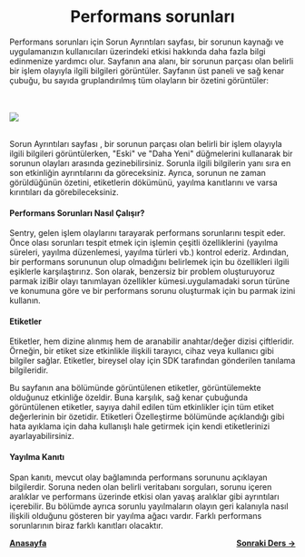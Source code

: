 <h1 align="center">Performans sorunları</h1>

<p>Performans sorunları için Sorun Ayrıntıları sayfası, bir sorunun kaynağı ve uygulamanızın kullanıcıları üzerindeki etkisi hakkında daha fazla bilgi edinmenize yardımcı olur. Sayfanın ana alanı, bir sorunun parçası olan belirli bir işlem olayıyla ilgili bilgileri görüntüler. Sayfanın üst paneli ve sağ kenar çubuğu, bu sayıda gruplandırılmış tüm olayların bir özetini görüntüler:</p>

<br>
<br>

<img src="https://docs.sentry.io/static/3e2e02eb62c2c55b25f335bc9ce0d348/97a96/performance-issue-details.png">

<br>
<br>

<p>Sorun Ayrıntıları sayfası , bir sorunun parçası olan belirli bir işlem olayıyla ilgili bilgileri görüntülerken, "Eski" ve "Daha Yeni" düğmelerini kullanarak bir sorunun olayları arasında gezinebilirsiniz. Sorunla ilgili bilgilerin yanı sıra en son etkinliğin ayrıntılarını da göreceksiniz. Ayrıca, sorunun ne zaman görüldüğünün özetini, etiketlerin dökümünü, yayılma kanıtlarını ve varsa kırıntıları da görebileceksiniz.</p>

<h4>Performans Sorunları Nasıl Çalışır?</h4>
<p>Sentry, gelen işlem olaylarını tarayarak performans sorunlarını tespit eder. Önce olası sorunları tespit etmek için işlemin çeşitli özelliklerini (yayılma süreleri, yayılma düzenlemesi, yayılma türleri vb.) kontrol ederiz. Ardından, bir performans sorununun olup olmadığını belirlemek için bu özellikleri ilgili eşiklerle karşılaştırırız. Son olarak, benzersiz bir problem oluşturuyoruz parmak iziBir olayı tanımlayan özellikler kümesi.uygulamadaki sorun türüne ve konumuna göre ve bir performans sorunu oluşturmak için bu parmak izini kullanın.</p>

<h4>Etiketler</h4>

<p>Etiketler, hem dizine alınmış hem de aranabilir anahtar/değer dizisi çiftleridir. Örneğin, bir etiket size etkinlikle ilişkili tarayıcı, cihaz veya kullanıcı gibi bilgiler sağlar. Etiketler, bireysel olay için SDK tarafından gönderilen tanılama bilgileridir.</p>

<p>Bu sayfanın ana bölümünde görüntülenen etiketler, görüntülemekte olduğunuz etkinliğe özeldir. Buna karşılık, sağ kenar çubuğunda görüntülenen etiketler, sayıya dahil edilen tüm etkinlikler için tüm etiket değerlerinin bir özetidir. Etiketleri Özelleştirme bölümünde açıklandığı gibi hata ayıklama için daha kullanışlı hale getirmek için kendi etiketlerinizi ayarlayabilirsiniz.</p>

<h4>Yayılma Kanıtı</h4>

<p>Span kanıtı, mevcut olay bağlamında performans sorununu açıklayan bilgilerdir. Soruna neden olan belirli veritabanı sorguları, sorunu içeren aralıklar ve performans üzerinde etkisi olan yavaş aralıklar gibi ayrıntıları içerebilir. Bu bölümde ayrıca sorunlu yayılmaların olayın geri kalanıyla nasıl ilişkili olduğunu gösteren bir yayılma ağacı vardır. Farklı performans sorunlarının biraz farklı kanıtları olacaktır.</p>


<div style="display: flex; align-items: center; justify-content: space-between"><a href="/sentry-tr/"><strong>Anasayfa</strong></a><a href="/sentry-tr/issues/states-triage"><strong>Sonraki Ders -></strong></a></div>

<br>
<br>
<br>